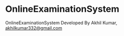 # OnlineExaminationSystem
OnlineExaminationSystem
Developed By Akhil Kumar, akhilkumar332@gmail.com
